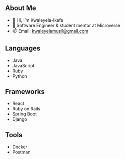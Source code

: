 ## About Me

- 👋 Hi, I’m Kwaleyela-Ikafa
- 🌱 Software Engineer & student mentor at Microverse
- 📫 Email: kwaleyelamusil@gmail.com

## Languages
- Java
- JavaScript
- Ruby
- Python

## Frameworks
- React
- Ruby on Rails
- Spring Boot
- Django

## Tools
- Docker
- Postman




<!---
Kwaleyela-Ikafa/Kwaleyela-Ikafa is a ✨ special ✨ repository because its `README.md` (this file) appears on your GitHub profile.
You can click the Preview link to take a look at your changes.
--->
